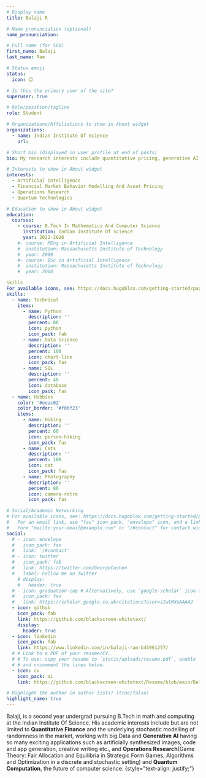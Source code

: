 ```yaml
---
# Display name
title: Balaji R

# Name pronunciation (optional)
name_pronunciation: 

# Full name (for SEO)
first_name: Balaji
last_name: Ram

# Status emoji
status:
  icon: 😊

# Is this the primary user of the site?
superuser: true

# Role/position/tagline
role: Student

# Organizations/Affiliations to show in About widget
organizations:
  - name: Indian Institute Of Science
    url: 

# Short bio (displayed in user profile at end of posts)
bio: My research interests include quantitative pricing, generative AI, operations research and quantum computing.

# Interests to show in About widget
interests:
  - Artificial Intelligence
  - Financial Market Behavior Modelling And Asset Pricing
  - Operations Research
  - Quantum Technologies

# Education to show in About widget
education:
  courses:
    - course: B.Tech In Mathematics And Computer Science
      institution: Indian Institute Of Science
      year: 2022-2026
    #- course: MEng in Artificial Intelligence
    #  institution: Massachusetts Institute of Technology
    #  year: 2009
    #- course: BSc in Artificial Intelligence
    #  institution: Massachusetts Institute of Technology
    #  year: 2008

Skills
For available icons, see: https://docs.hugoblox.com/getting-started/page-builder/#icons
skills:
  - name: Technical
    items:
      - name: Python
        description: ''
        percent: 80
        icon: python
        icon_pack: fab
      - name: Data Science
        description: ''
        percent: 100
        icon: chart-line
        icon_pack: fas
      - name: SQL
        description: ''
        percent: 40
        icon: database
        icon_pack: fas
  - name: Hobbies
    color: '#eeac02'
    color_border: '#f0bf23'
    items:
      - name: Hiking
        description: ''
        percent: 60
        icon: person-hiking
        icon_pack: fas
      - name: Cats
        description: ''
        percent: 100
        icon: cat
        icon_pack: fas
      - name: Photography
        description: ''
        percent: 80
        icon: camera-retro
        icon_pack: fas

# Social/Academic Networking
# For available icons, see: https://docs.hugoblox.com/getting-started/page-builder/#icons
#   For an email link, use "fas" icon pack, "envelope" icon, and a link in the
#   form "mailto:your-email@example.com" or "/#contact" for contact widget.
social:
  # - icon: envelope
  #   icon_pack: fas
  #   link: '/#contact'
  # - icon: twitter
  #   icon_pack: fab
  #   link: https://twitter.com/GeorgeCushen
  #   label: Follow me on Twitter
    # display:
    #   header: true
  # - icon: graduation-cap # Alternatively, use `google-scholar` icon from `ai` icon pack
  #   icon_pack: fas
  #   link: https://scholar.google.co.uk/citations?user=sIwtMXoAAAAJ
  - icon: github
    icon_pack: fab
    link: https://github.com/blackscreen-whitetext/
    display:
      header: true
  - icon: linkedin
    icon_pack: fab
    link: https://www.linkedin.com/in/balaji-ram-b45061257/
  # # Link to a PDF of your resume/CV.
  # # To use: copy your resume to `static/uploads/resume.pdf`, enable `ai` icons in `params.yaml`,
  # # and uncomment the lines below.
  - icon: cv
    icon_pack: ai
    link: https://github.com/blackscreen-whitetext/Resume/blob/main/Balaji_cv.pdf

# Highlight the author in author lists? (true/false)
highlight_name: true
---
```

Balaji, is a second year undergrad pursuing B.Tech in math and computing at the Indian Institute Of Science. His academic interests include but are not limited to **Quantitative Finance** and the underlying stochastic modelling of randomness in the market, working with big Data and **Generative AI** having so many exciting applications such as artificially synthesized images, code and app generation, creative writing etc., and **Operations Research**(Game Theory: Fair Allocation and Equilibria in Strategic Form Games, Algorithms and Optimization in a discrete and stochastic setting) and **Quantum Computation**, the future of computer science.
{style="text-align: justify;"}
